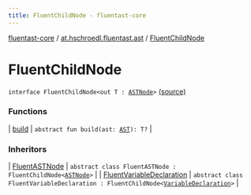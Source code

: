 ```yaml
---
title: FluentChildNode - fluentast-core
---
```


[fluentast-core](../../index.html) / [at.hschroedl.fluentast.ast](../index.html) / [FluentChildNode](.)

# FluentChildNode

`interface FluentChildNode<out T : `[`ASTNode`](https://help.eclipse.org/neon/topic/org.eclipse.jdt.doc.isv/reference/api/org/eclipse/jdt/core/dom/ASTNode.html)`>` [(source)](https://github.com/hschroedl/FluentAST/tree/master/core/src/main/kotlin//at.hschroedl.fluentast/ast/ASTNode.kt#L21)

### Functions

| [build](build.html) | `abstract fun build(ast: `[`AST`](https://help.eclipse.org/neon/topic/org.eclipse.jdt.doc.isv/reference/api/org/eclipse/jdt/core/dom/AST.html)`): T?` |

### Inheritors

| [FluentASTNode](../-fluent-a-s-t-node/index.html) | `abstract class FluentASTNode : FluentChildNode<`[`ASTNode`](https://help.eclipse.org/neon/topic/org.eclipse.jdt.doc.isv/reference/api/org/eclipse/jdt/core/dom/ASTNode.html)`>` |
| [FluentVariableDeclaration](../-fluent-variable-declaration/index.html) | `abstract class FluentVariableDeclaration : FluentChildNode<`[`VariableDeclaration`](https://help.eclipse.org/neon/topic/org.eclipse.jdt.doc.isv/reference/api/org/eclipse/jdt/core/dom/VariableDeclaration.html)`>` |

